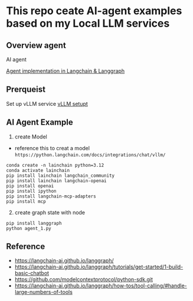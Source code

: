 # This repo ceate AI-agent examples based on my Local LLM services

## Overview agent

AI agent

[Agent implementation in Langchain & Langgraph](./doc/agent_and_langgraph.md)

## Prerqueist

Set up vLLM service
[vLLM setupt](./doc/vLLM_setup.md)

## AI Agent Example

1. create Model
* reference this to creat a model `https://python.langchain.com/docs/integrations/chat/vllm/`

```
conda create -n lainchain python=3.12
conda activate lainchain 
pip install lainchain langchain_community
pip install lainchain langchain-openai
pip install openai
pip install ipython
pip install langchain-mcp-adapters
pip install mcp
```

2. create graph state with node

```
pip install langgraph 
python agent_1.py
```

## Reference
* https://langchain-ai.github.io/langgraph/
* https://langchain-ai.github.io/langgraph/tutorials/get-started/1-build-basic-chatbot
* https://github.com/modelcontextprotocol/python-sdk.git
* https://langchain-ai.github.io/langgraph/how-tos/tool-calling/#handle-large-numbers-of-tools
